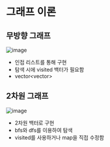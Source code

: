 # 그래프 이론

## 무방향 그래프

![image](https://github.com/user-attachments/assets/71303f02-7879-44c6-92cb-3ea026addb0c)

- 인접 리스트를 통해 구현
- 탐색 시에 visited 백터가 필요함
- vector<vector<int>>

## 2차원 그래프

![image](https://github.com/user-attachments/assets/414ec2af-dde6-429f-ae17-fa6d7c5edd49)

- 2차원 백터로 구현
- bfs와 dfs를 이용하여 탐색
- visited를 사용하거나 map을 직접 수정함
